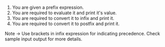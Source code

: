 1. You are given a prefix expression.
2. You are required to evaluate it and print it's value.
3. You are required to convert it to infix and print it.
4. You are required to convert it to postfix and print it.

Note -> Use brackets in infix expression for indicating precedence. Check sample input output for more details.

